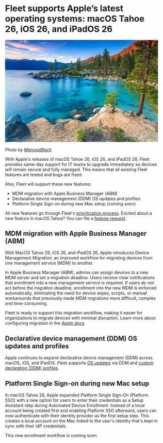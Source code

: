 # Fleet supports Apple’s latest operating systems: macOS Tahoe 26, iOS 26, and iPadOS 26 

![Fleet supports Apple’s latest operating systems: macOS Tahoe 26, iOS 26, and iPadOS 26](../website/assets/images/articles/fleet-supports-macos-26-tahoe-ios-26-and-ipados-26-1060x707@2x.jpg)

_Photo by [MariuszBlach](https://www.istockphoto.com/photo/lake-tahoe-gm480641071-36497954)_

With Apple's releases of macOS Tahoe 26, iOS 26, and iPadOS 26, Fleet provides same-day support for IT teams to upgrade immediately so devices will remain secure and fully managed. This means that all existing Fleet features are tested and bugs are fixed. 

Also, Fleet will support these new features:
- MDM migration with Apple Business Manager (ABM)
- Declarative device management (DDM) OS updates and profiles
- Platform Single Sign-on during new Mac setup (coming soon)

All new features go through Fleet's [prioritization process](https://fleetdm.com/handbook/company/product-groups#how-feature-requests-are-prioritized). Excited about a new feature in macOS Tahoe? You can file a [feature request](https://github.com/fleetdm/fleet/issues/new?template=feature-request.md).

## MDM migration with Apple Business Manager (ABM)

With MacOS Tahoe 26, iOS 26, and iPadOS 26, Apple introduces Device Management Migration: an improved workflow for migrating devices from one management service (MDM) to another. 

In Apple Business Manager (ABM), admins can assign devices to a new MDM server and set a migration deadline. Users receive clear notifications that enrollment into a new management service is required. If users do not act before the migration deadline, enrollment into the new MDM is enforced automatically, eliminating the need for device wipes, scripts, or manual workarounds that previously made MDM migrations more difficult, complex and time-consuming.

Fleet is ready to support this migration workflow, making it easier for organizations to migrate devices with minimal disruption. Learn more about configuring migration in the [Apple docs](https://support.apple.com/guide/deployment/migrate-managed-devices-dep4acb2aa44/web).

## Declarative device management (DDM) OS updates and profiles

Apple continues to expand declarative device management (DDM) across macOS, iOS, and iPadOS. Fleet supports [OS updates](https://fleetdm.com/guides/enforce-os-updates) via DDM and [custom declaration (DDM) profiles](https://fleetdm.com/guides/custom-os-settings).

## Platform Single Sign-on during new Mac setup

In macOS Tahoe 26, Apple expanded Platform Single Sign-On (Platform SSO) with a new option for users to enter their credentials as a Setup Assistant step during Automated Device Enrollment. Instead of a local account being created first and enabling Platform SSO afterward, users can now authenticate with their identity provider as the first setup step. This creates a local account on the Mac linked to the user's identity that's kept in sync with their IdP credentials.

This new enrollment workflow is coming soon.

<meta name="category" value="announcements">
<meta name="authorFullName" value="Andrey Kizimenko">
<meta name="authorGitHubUsername" value="AndreyKizimenko">
<meta name="publishedOn" value="2025-09-15">
<meta name="articleTitle" value="Fleet supports Apple’s latest operating systems: macOS Tahoe 26, iOS 26, and iPadOS 26">
<meta name="articleImageUrl" value="../website/assets/images/articles/fleet-supports-macos-26-tahoe-ios-26-and-ipados-26-1060x707@2x.jpg">
<meta name="description" value="Fleet is pleased to announce full support for macOS Tahoe 26, iOS 26, and iPadOS 26.">
